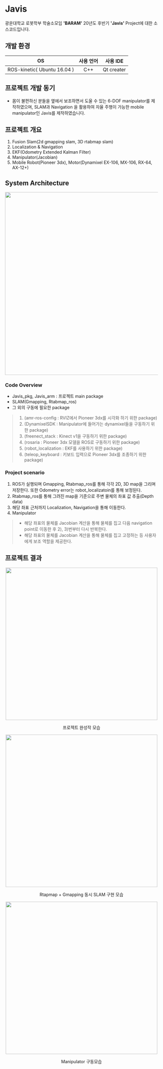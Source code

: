 # Javis

광운대학교 로봇학부 학술소모임 **'BARAM'** 20년도 후반기 **'Javis'** Project에 대한 소스코드입니다.  

## 개발 환경
|OS|사용 언어|사용 IDE|
|:---:|:---:|:---:|
| ROS-kinetic( Ubuntu 16.04 ) | C++ | Qt creater |

## 프로젝트 개발 동기

-  몸이 불편하신 분들을 옆에서 보조하면서 도울 수 있는 6-DOF manipulator를 제작하였으며, SLAM과  Navigation 을 활용하여 자율 주행이 가능한 mobile manipulator인 Javis를 제작하였습니다.

## 프로젝트 개요
1. Fusion Slam(2d gmapping slam, 3D rtabmap slam)
2. Localization & Navigation
3. EKF(Odometry Extended Kalman Filter)
4. Manipulator(Jacobian)
5. Mobile Robot(Pioneer 3dx), Motor(Dynamixel EX-106, MX-106, RX-64, AX-12+)

## System Architecture
<p align="center"><img src="https://user-images.githubusercontent.com/56825900/103438973-25470880-4c7c-11eb-8802-9935402edea9.jpg" width="600px"></p>  


### Code Overview  
- Javis_pkg, Javis_arm : 프로젝트 main  package
- SLAM(Gmapping, Rtabmap_ros)
- 그 외의 구동에 필요한 package
> 1. (amr-ros-config : RVIZ에서 Pioneer 3dx를 시각화 하기 위한 package)
> 2. (DynamixelSDK : Manipulator에 들어가는 dynamixel들을 구동하기 위한 package)
> 3. (freenect_stack : Kinect v1을 구동하기 위한 package)
> 4. (rosaria : Pioneer 3dx 모델을 ROS로 구동하기 위한 package)
> 5. (robot_localization : EKF를 사용하기 위한 package)
> 6. (teleop_keyboard : 키보드 입력으로 Pioneer 3dx를 조종하기 위한 package)


### Project scenario

1. ROS가 실행되며 Gmapping, Rtabmap_ros를 통해 각각 2D, 3D map을 그리며 저장한다. 또한 Odometry error는 robot_localizatoin를 통해 보정된다.
2. Rtabmap_ros를 통해 그려진 map을 기준으로 주변 물체의 좌표 값 추출(Depth data)
3. 해당 좌표 근처까지 Localization, Navigation을 통해 이동한다.
4. Manipulator
> - 해당 좌표의 물체를 Jacobian 계산을 통해 물체를 집고 다음 navigation point로 이동한 후 2), 3)번부터 다시 반복한다.
> - 해당 좌표의 물체를 Jacobian 계산을 통해 물체를 집고 고정하는 등 사용자에게 보조 역할을 제공한다.


## 프로젝트 결과

<p align="center"><img src="https://user-images.githubusercontent.com/56825900/103438929-d00af700-4c7b-11eb-9379-527b85f5c9bc.jpg" width="500px"></p>  
<p align="center">  프로젝트 완성작 모습 </p>  

<p align="center"><img src="https://user-images.githubusercontent.com/56825900/103438931-d7ca9b80-4c7b-11eb-9245-2ec4dbce233c.gif" width="500px"></p>  
<p align="center"> Rtapmap + Gmapping 동시 SLAM 구현 모습 </p>  

<p align="center"><img src="https://user-images.githubusercontent.com/56825900/103438932-d8fbc880-4c7b-11eb-8d50-19552cc45042.gif" width="500px"></p>  
<p align="center"> Manipulator 구동모습 </p>  

